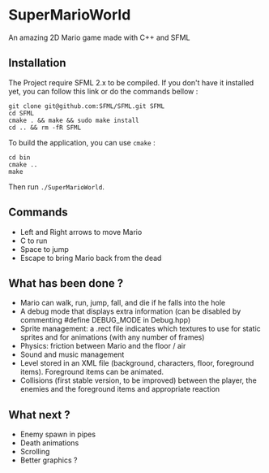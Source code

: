 # SuperMarioWorld
An amazing 2D Mario game made with C++ and SFML

## Installation

The Project require SFML 2.x to be compiled. If you don't have it installed yet, you can follow this link or do the commands bellow :
```
git clone git@github.com:SFML/SFML.git SFML
cd SFML
cmake . && make && sudo make install
cd .. && rm -fR SFML
```

To build the application, you can use `cmake` :
```
cd bin
cmake ..
make
```

Then run `./SuperMarioWorld`.

## Commands
- Left and Right arrows to move Mario
- C to run
- Space to jump
- Escape to bring Mario back from the dead

## What has been done ?
- Mario can walk, run, jump, fall, and die if he falls into the hole
- A debug mode that displays extra information (can be disabled by commenting #define DEBUG_MODE in Debug.hpp)
- Sprite management: a .rect file indicates which textures to use for static sprites and for animations (with any number of frames)
- Physics: friction between Mario and the floor / air
- Sound and music management
- Level stored in an XML file (background, characters, floor, foreground items). Foreground items can be animated.
- Collisions (first stable version, to be improved) between the player, the enemies and the foreground items and appropriate reaction

## What next ?
- Enemy spawn in pipes
- Death animations
- Scrolling
- Better graphics ?
